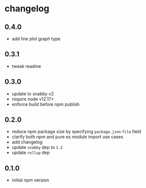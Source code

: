 # changelog

## 0.4.0

* add line plot graph type


## 0.3.1

* tweak readme


## 0.3.0

* update to snabby v2
* require node v12.17+
* enforce build before npm publish


## 0.2.0

* reduce npm package size by specifying `package.json` `file` field
* clarify both npm and pure es module import use cases
* add changelog
* update `snabby` dep to `1.2`
* update `rollup` dep


## 0.1.0

* initial npm version
